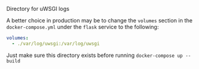 Directory for uWSGI logs

A better choice in production may be to change the `volumes` section in the `docker-compose.yml` under the `flask` service to the following:

```yml
volumes:
  - ./var/log/uwsgi:/var/log/uwsgi
```

Just make sure this directory exists before running `docker-compose up --build`